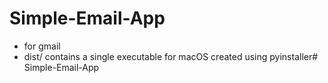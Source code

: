 # Simple-Email-App

- for gmail
- dist/ contains a single executable for macOS created using pyinstaller# Simple-Email-App
